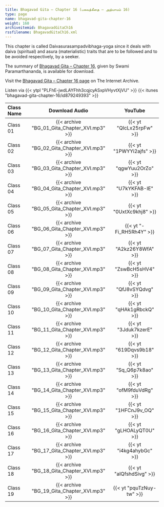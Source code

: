 ```yaml
---
title: Bhagavad Gita – Chapter 16 (பகவத்கீதை – அத்யாயம் 16)
type: page
name: bhagavad-gita-chapter-16
weight: 160
archiveitemid: BhagavadGitaCh16
rssfilename: BhagavadGitaCh16.xml
---
```


This chapter is called Daivasurasampadvibhaga-yoga since it deals with daiva (spiritual) and asura (materialistic) traits that are to be followed and to be avoided respectively, by a seeker.

The summary of [Bhagavad Gita – Chapter 16](https://archive.org/download/BhagavadGitaSummary/BG_16.pdf), given by Swami Paramarthananda, is available for download.

Visit the [Bhagavad Gita – Chapter 16 page](https://archive.org/details/BhagavadGitaCh16) on The Internet Archive.

Listen via {{< ytpl "PLFhE-jwdLAYFhh3cqjcyASxpVHyvtXjVU" >}} {{< itunes "bhagavad-gita-chapter-16/id879249393" >}}

Class Name | Download Audio | YouTube
:---|:---:|:---:
Class 01 | {{< archive "BG_01_Gita_Chapter_XVI.mp3" >}} | {{< yt "QIcLx25rpFw" >}}
Class 02 | {{< archive "BG_02_Gita_Chapter_XVI.mp3" >}} | {{< yt "1PWYYi2ajfs" >}}
Class 03 | {{< archive "BG_03_Gita_Chapter_XVI.mp3" >}} | {{< yt "qgwYuu2OrZo" >}}
Class 04 | {{< archive "BG_04_Gita_Chapter_XVI.mp3" >}} | {{< yt "U7kYKFAB-IE" >}}
Class 05 | {{< archive "BG_05_Gita_Chapter_XVI.mp3" >}} | {{< yt "0UxtXc9khj8" >}}
Class 06 | {{< archive "BG_06_Gita_Chapter_XVI.mp3" >}} | {{< yt "-Fi_RH5Rh4Y" >}}
Class 07 | {{< archive "BG_07_Gita_Chapter_XVI.mp3" >}} | {{< yt "A2kz26Y8WfA" >}}
Class 08 | {{< archive "BG_08_Gita_Chapter_XVI.mp3" >}} | {{< yt "ZswBcH5sHV4" >}}
Class 09 | {{< archive "BG_09_Gita_Chapter_XVI.mp3" >}} | {{< yt "QfJ8vSYQdvg" >}}
Class 10 | {{< archive "BG_10_Gita_Chapter_XVI.mp3" >}} | {{< yt "qHAk1gRbckQ" >}}
Class 11 | {{< archive "BG_11_Gita_Chapter_XVI.mp3" >}} | {{< yt "3Jduk7kzerE" >}}
Class 12 | {{< archive "BG_12_Gita_Chapter_XVI.mp3" >}} | {{< yt "619Dqvs9b18" >}}
Class 13 | {{< archive "BG_13_Gita_Chapter_XVI.mp3" >}} | {{< yt "Sq_Q6p7k8ao" >}}
Class 14 | {{< archive "BG_14_Gita_Chapter_XVI.mp3" >}} | {{< yt "ofM9fduVdRg" >}}
Class 15 | {{< archive "BG_15_Gita_Chapter_XVI.mp3" >}} | {{< yt "1HFCnJ9v_OQ" >}}
Class 16 | {{< archive "BG_16_Gita_Chapter_XVI.mp3" >}} | {{< yt "gLHOALyQT0U" >}}
Class 17 | {{< archive "BG_17_Gita_Chapter_XVI.mp3" >}} | {{< yt "i4kg4ahybGc" >}}
Class 18 | {{< archive "BG_18_Gita_Chapter_XVI.mp3" >}} | {{< yt "aIQfshdSivg" >}}
Class 19 | {{< archive "BG_19_Gita_Chapter_XVI.mp3" >}} | {{< yt "pquTzNuy-tw" >}}
